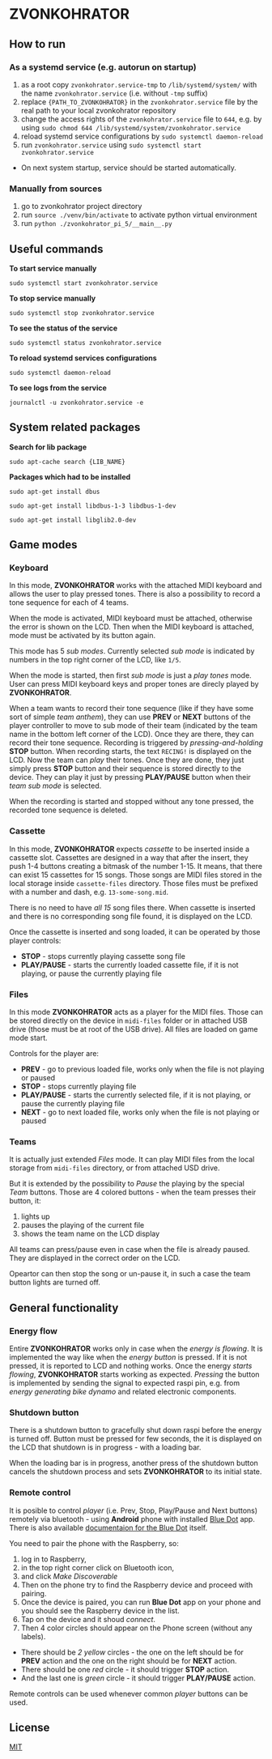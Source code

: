 # ZVONKOHRATOR

## How to run

### As a systemd service (e.g. autorun on startup)

1. as a root copy `zvonkohrator.service-tmp` to `/lib/systemd/system/` with the name `zvonkohrator.service` (i.e. without `-tmp` suffix)
2. replace `{PATH_TO_ZVONKOHRATOR}` in the `zvonkohrator.service` file by the real path to your local zvonkohrator repository
3. change the access rights of the `zvonkohrator.service` file to `644`, e.g. by using `sudo chmod 644 /lib/systemd/system/zvonkohrator.service`
4. reload systemd service configurations by `sudo systemctl daemon-reload`
5. run `zvonkohrator.service` using `sudo systemctl start zvonkohrator.service`

- On next system startup, service should be started automatically.

### Manually from sources

1. go to zvonkohrator project directory
2. run `source ./venv/bin/activate` to activate python virtual environment
3. run `python ./zvonkohrator_pi_5/__main__.py`


## Useful commands

**To start service manually**

`sudo systemctl start zvonkohrator.service`

**To stop service manually**

`sudo systemctl stop zvonkohrator.service`

**To see the status of the service**

`sudo systemctl status zvonkohrator.service`

**To reload systemd services configurations**

`sudo systemctl daemon-reload`

**To see logs from the service**

`journalctl -u zvonkohrator.service -e`

## System related packages

**Search for lib package**

`sudo apt-cache search {LIB_NAME}`

**Packages which had to be installed**

`sudo apt-get install dbus`

`sudo apt-get install libdbus-1-3 libdbus-1-dev`

`sudo apt-get install libglib2.0-dev`

## Game modes

### Keyboard

In this mode, **ZVONKOHRATOR** works with the attached MIDI keyboard and allows the user to play pressed tones. There is also a possibility to record a tone sequence for each of 4 teams.

When the mode is activated, MIDI keyboard must be attached, otherwise the error is shown on the LCD. Then when the MIDI keyboard is attached, mode must be activated by its button again.

This mode has 5 *sub modes*. Currently selected *sub mode* is indicated by numbers in the top right corner of the LCD, like `1/5`.

When the mode is started, then first *sub mode* is just a *play tones* mode. User can press MIDI keyboard keys and proper tones are direcly played by **ZVONKOHRATOR**.

When a team wants to record their tone sequence (like if they have some sort of simple *team anthem*), they can use **PREV** or **NEXT** buttons of the player controller to move to sub mode of their team (indicated by the team name in the bottom left corner of the LCD). Once they are there, they can record their tone sequence. Recording is triggered by *pressing-and-holding* **STOP** button. When recording starts, the text `RECING!` is displayed on the LCD. Now the team can *play* their tones. Once they are done, they just simply press **STOP** button and their sequence is stored directly to the device. They can play it just by pressing **PLAY/PAUSE** button when their *team sub mode* is selected.

When the recording is started and stopped without any tone pressed, the recorded tone sequence is deleted.

### Cassette

In this mode, **ZVONKOHRATOR** expects *cassette* to be inserted inside a cassette slot. Cassettes are designed in a way that after the insert, they push 1-4 buttons creating a bitmask of the number 1-15. It means, that there can exist 15 cassettes for 15 songs. Those songs are MIDI files stored in the local storage inside `cassette-files` directory. Those files must be prefixed with a number and dash, e.g. `13-some-song.mid`.

There is no need to have *all 15* song files there. When cassette is inserted and there is no corresponding song file found, it is displayed on the LCD.

Once the cassette is inserted and song loaded, it can be operated by those player controls:

- **STOP** - stops currently playing cassette song file
- **PLAY/PAUSE** - starts the currently loaded cassette file, if it is not playing, or pause the currently playing file

### Files

In this mode **ZVONKOHRATOR** acts as a player for the MIDI files. Those can be stored directly on the device in `midi-files` folder or in attached USB drive (those must be at root of the USB drive). All files are loaded on game mode start.

Controls for the player are:

- **PREV** - go to previous loaded file, works only when the file is not playing or paused
- **STOP** - stops currently playing file
- **PLAY/PAUSE** - starts the currently selected file, if it is not playing, or pause the currently playing file
- **NEXT** - go to next loaded file, works only when the file is not playing or paused

### Teams

It is actually just extended *Files* mode. It can play MIDI files from the local storage from `midi-files` directory, or from attached USD drive.

But it is extended by the possibility to *Pause* the playing by the special *Team* buttons. Those are 4 colored buttons - when the team presses their button, it:

1) lights up
2) pauses the playing of the current file
3) shows the team name on the LCD display

All teams can press/pause even in case when the file is already paused. They are displayed in the correct order on the LCD.

Opeartor can then stop the song or un-pause it, in such a case the team button lights are turned off.

## General functionality

### Energy flow

Entire **ZVONKOHRATOR** works only in case when the *energy is flowing*. It is implemented the way like when the *energy button* is pressed. If it is not pressed, it is reported to LCD and nothing works. Once the energy *starts flowing*, **ZVONKOHRATOR** starts working as expected. *Pressing* the button is implemented by sending the signal to expected raspi pin, e.g. from *energy generating bike dynamo* and related electronic components.

### Shutdown button

There is a shutdown button to gracefully shut down raspi before the energy is turned off. Button must be pressed for few seconds, the it is displayed on the LCD that shutdown is in progress - with a loading bar.

When the loading bar is in progress, another press of the shutdown button cancels the shutdown process and sets **ZVONKOHRATOR** to its initial state.

### Remote control

It is posible to control *player* (i.e. Prev, Stop, Play/Pause and Next buttons) remotely via bluetooth - using **Android** phone with installed [Blue Dot](https://play.google.com/store/apps/details?id=com.stuffaboutcode.bluedot) app. There is also available [documentaion for the Blue Dot](https://bluedot.readthedocs.io/en/latest/pairpiandroid.html) itself.

You need to pair the phone with the Raspberry, so:
1. log in to Raspberry,
2. in the top right corner click on Bluetooth icon,
3. and click *Make Discoverable*
4. Then on the phone try to find the Raspberry device and proceed with pairing.
5. Once the device is paired, you can run **Blue Dot** app on your phone and you should see the Raspberry device in the list.
6. Tap on the device and it shoud *connect*.
7. Then 4 color circles should appear on the Phone screen (without any labels).

- There should be *2 yellow* circles - the one on the left should be for **PREV** action and the one on the right should be for **NEXT** action.
- There should be one *red* circle - it should trigger **STOP** action.
- And the last one is *green* circle - it should trigger **PLAY/PAUSE** action.

Remote controls can be used whenever common *player* buttons can be used.

## License

[MIT](LICENSE.txt)
